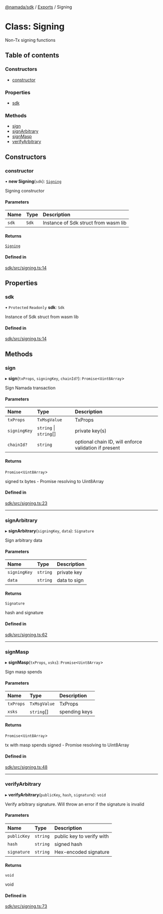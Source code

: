 [@namada/sdk](../README.md) / [Exports](../modules.md) / Signing

# Class: Signing

Non-Tx signing functions

## Table of contents

### Constructors

- [constructor](Signing.md#constructor)

### Properties

- [sdk](Signing.md#sdk)

### Methods

- [sign](Signing.md#sign)
- [signArbitrary](Signing.md#signarbitrary)
- [signMasp](Signing.md#signmasp)
- [verifyArbitrary](Signing.md#verifyarbitrary)

## Constructors

### constructor

• **new Signing**(`sdk`): [`Signing`](Signing.md)

Signing constructor

#### Parameters

| Name | Type | Description |
| :------ | :------ | :------ |
| `sdk` | `Sdk` | Instance of Sdk struct from wasm lib |

#### Returns

[`Signing`](Signing.md)

#### Defined in

[sdk/src/signing.ts:14](https://github.com/anoma/namada-interface/blob/dedbae7e806a646649051a09499b31d03fef0091/packages/sdk/src/signing.ts#L14)

## Properties

### sdk

• `Protected` `Readonly` **sdk**: `Sdk`

Instance of Sdk struct from wasm lib

#### Defined in

[sdk/src/signing.ts:14](https://github.com/anoma/namada-interface/blob/dedbae7e806a646649051a09499b31d03fef0091/packages/sdk/src/signing.ts#L14)

## Methods

### sign

▸ **sign**(`txProps`, `signingKey`, `chainId?`): `Promise`\<`Uint8Array`\>

Sign Namada transaction

#### Parameters

| Name | Type | Description |
| :------ | :------ | :------ |
| `txProps` | `TxMsgValue` | TxProps |
| `signingKey` | `string` \| `string`[] | private key(s) |
| `chainId?` | `string` | optional chain ID, will enforce validation if present |

#### Returns

`Promise`\<`Uint8Array`\>

signed tx bytes - Promise resolving to Uint8Array

#### Defined in

[sdk/src/signing.ts:23](https://github.com/anoma/namada-interface/blob/dedbae7e806a646649051a09499b31d03fef0091/packages/sdk/src/signing.ts#L23)

___

### signArbitrary

▸ **signArbitrary**(`signingKey`, `data`): `Signature`

Sign arbitrary data

#### Parameters

| Name | Type | Description |
| :------ | :------ | :------ |
| `signingKey` | `string` | private key |
| `data` | `string` | data to sign |

#### Returns

`Signature`

hash and signature

#### Defined in

[sdk/src/signing.ts:62](https://github.com/anoma/namada-interface/blob/dedbae7e806a646649051a09499b31d03fef0091/packages/sdk/src/signing.ts#L62)

___

### signMasp

▸ **signMasp**(`txProps`, `xsks`): `Promise`\<`Uint8Array`\>

Sign masp spends

#### Parameters

| Name | Type | Description |
| :------ | :------ | :------ |
| `txProps` | `TxMsgValue` | TxProps |
| `xsks` | `string`[] | spending keys |

#### Returns

`Promise`\<`Uint8Array`\>

tx with masp spends signed - Promise resolving to Uint8Array

#### Defined in

[sdk/src/signing.ts:48](https://github.com/anoma/namada-interface/blob/dedbae7e806a646649051a09499b31d03fef0091/packages/sdk/src/signing.ts#L48)

___

### verifyArbitrary

▸ **verifyArbitrary**(`publicKey`, `hash`, `signature`): `void`

Verify arbitrary signature. Will throw an error if the signature is invalid

#### Parameters

| Name | Type | Description |
| :------ | :------ | :------ |
| `publicKey` | `string` | public key to verify with |
| `hash` | `string` | signed hash |
| `signature` | `string` | Hex-encoded signature |

#### Returns

`void`

void

#### Defined in

[sdk/src/signing.ts:73](https://github.com/anoma/namada-interface/blob/dedbae7e806a646649051a09499b31d03fef0091/packages/sdk/src/signing.ts#L73)
